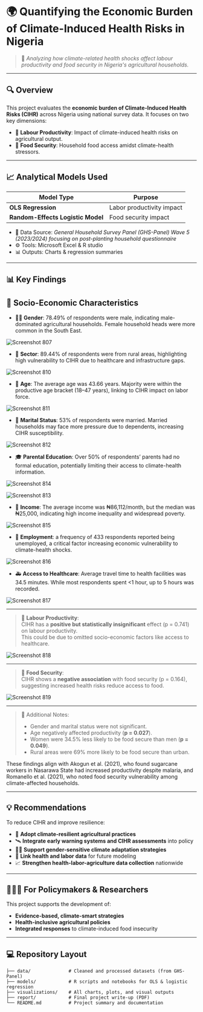 # 🌍 Quantifying the Economic Burden of Climate-Induced Health Risks in Nigeria

> 🧪 *Analyzing how climate-related health shocks affect labour productivity and food security in Nigeria's agricultural households.*

---

## 🔍 Overview

This project evaluates the **economic burden of Climate-Induced Health Risks (CIHR)** across Nigeria using national survey data. It focuses on two key dimensions:

- 🌾 **Labour Productivity**: Impact of climate-induced health risks on agricultural output.
- 🥣 **Food Security**: Household food access amidst climate-health stressors.

---

## 📈 Analytical Models Used

| Model Type                        | Purpose                                |
|----------------------------------|----------------------------------------|
| **OLS Regression**               | Labor productivity impact              |
| **Random-Effects Logistic Model**| Food security impact                   |

- 📁 Data Source: *General Household Survey Panel (GHS-Panel) Wave 5 (2023/2024) focusing on post-planting household questionnaire*  
- ⚙️ Tools: Microsoft Excel & R studio
- 📊 Outputs: Charts & regression summaries

---

## 📊 Key Findings 

## 🧍 Socio-Economic Characteristics

- 🧑‍🌾 **Gender**: 78.49% of respondents were male, indicating male-dominated agricultural households. Female household heads were more common in the South East.

  
![Screenshot 807](https://github.com/Onomedenor/QUANTIFYING-THE-ECONOMIC-BURDEN-OF-CLIMATE-INDUCED-HEALTH-RISKS-IN-NIGERIA/blob/main/Screenshot%20(807).png)




- 🏡 **Sector**: 89.44% of respondents were from rural areas, highlighting high vulnerability to CIHR due to healthcare and infrastructure gaps.

![Screenshot 810](https://github.com/Onomedenor/QUANTIFYING-THE-ECONOMIC-BURDEN-OF-CLIMATE-INDUCED-HEALTH-RISKS-IN-NIGERIA/blob/main/Screenshot%20(810).png)



- 📅 **Age**: The average age was 43.66 years. Majority were within the productive age bracket (18–47 years), linking to CIHR impact on labor force.

  
![Screenshot 811](https://github.com/Onomedenor/QUANTIFYING-THE-ECONOMIC-BURDEN-OF-CLIMATE-INDUCED-HEALTH-RISKS-IN-NIGERIA/blob/main/Screenshot%20(811).png)





- 💍 **Marital Status**: 53% of respondents were married. Married households may face more pressure due to dependents, increasing CIHR susceptibility.


![Screenshot 812](https://github.com/Onomedenor/QUANTIFYING-THE-ECONOMIC-BURDEN-OF-CLIMATE-INDUCED-HEALTH-RISKS-IN-NIGERIA/blob/main/Screenshot%20(812).png)





- 🎓 **Parental Education**: Over 50% of respondents’ parents had no formal education, potentially limiting their access to climate-health information.


![Screenshot 814](https://github.com/Onomedenor/QUANTIFYING-THE-ECONOMIC-BURDEN-OF-CLIMATE-INDUCED-HEALTH-RISKS-IN-NIGERIA/blob/main/Screenshot%20(814).png)


![Screenshot 813](https://github.com/Onomedenor/QUANTIFYING-THE-ECONOMIC-BURDEN-OF-CLIMATE-INDUCED-HEALTH-RISKS-IN-NIGERIA/blob/main/Screenshot%20(813).png)





- 💸 **Income**: The average income was ₦86,112/month, but the median was ₦25,000, indicating high income inequality and widespread poverty.


![Screenshot 815](https://github.com/Onomedenor/QUANTIFYING-THE-ECONOMIC-BURDEN-OF-CLIMATE-INDUCED-HEALTH-RISKS-IN-NIGERIA/blob/main/Screenshot%20(815).png)





- 💼 **Employment**: a frequency of 433 respondents reported being unemployed, a critical factor increasing economic vulnerability to climate-health shocks.



![Screenshot 816](https://github.com/Onomedenor/QUANTIFYING-THE-ECONOMIC-BURDEN-OF-CLIMATE-INDUCED-HEALTH-RISKS-IN-NIGERIA/blob/main/Screenshot%20(816).png)





- 🚑 **Access to Healthcare**: Average travel time to health facilities was 34.5 minutes. While most respondents spent <1 hour, up to 5 hours was recorded.


![Screenshot 817](https://github.com/Onomedenor/QUANTIFYING-THE-ECONOMIC-BURDEN-OF-CLIMATE-INDUCED-HEALTH-RISKS-IN-NIGERIA/blob/main/Screenshot%20(817).png)





  ---

> 🔹 **Labour Productivity**:  
> CIHR has a **positive but statistically insignificant** effect (p = 0.741) on labour productivity.  
> This could be due to omitted socio-economic factors like access to healthcare.



![Screenshot 818](https://github.com/Onomedenor/QUANTIFYING-THE-ECONOMIC-BURDEN-OF-CLIMATE-INDUCED-HEALTH-RISKS-IN-NIGERIA/blob/main/Screenshot%20(818).png)


-----

> 🔹 **Food Security**:  
> CIHR shows a **negative association** with food security (p = 0.164), suggesting increased health risks reduce access to food.  


![Screenshot 819](https://github.com/Onomedenor/QUANTIFYING-THE-ECONOMIC-BURDEN-OF-CLIMATE-INDUCED-HEALTH-RISKS-IN-NIGERIA/blob/main/Screenshot%20(819).png)



-----

> 🔹 Additional Notes:
> - Gender and marital status were not significant.
> - Age negatively affected productivity (**p = 0.027**).
> - Women were 34.5% less likely to be food secure than men (**p = 0.049**).
> - Rural areas were 69% more likely to be food secure than urban.

These findings align with Akogun et al. (2021), who found sugarcane workers in Nasarawa State had increased productivity despite malaria, and Romanello et al. (2021), who noted food security vulnerability among climate-affected households.

---




## 💡 Recommendations 

To reduce CIHR and improve resilience:

- 🌱 **Adopt climate-resilient agricultural practices**
- 🛰️ **Integrate early warning systems and CIHR assessments** into policy
- 👩‍🌾 **Support gender-sensitive climate adaptation strategies**
- 🧮 **Link health and labor data** for future modeling
- 📈 **Strengthen health-labor-agriculture data collection** nationwide

---

## 👩🏽‍💻 For Policymakers & Researchers

This project supports the development of:
- **Evidence-based, climate-smart strategies**
- **Health-inclusive agricultural policies**
- **Integrated responses** to climate-induced food insecurity



---

## 💻 Repository Layout

```text
├── data/              # Cleaned and processed datasets (from GHS-Panel)
├── models/            # R scripts and notebooks for OLS & logistic regression
├── visualizations/    # All charts, plots, and visual outputs
├── report/            # Final project write-up (PDF)
└── README.md          # Project summary and documentation


